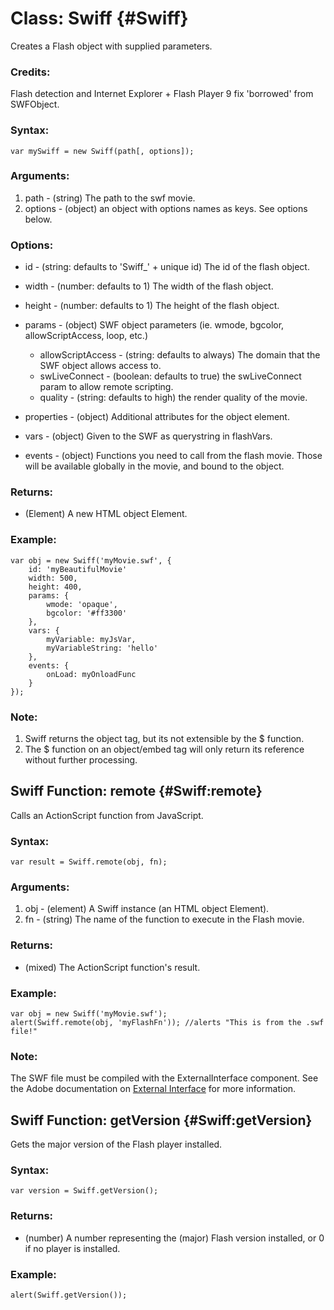 Class: Swiff {#Swiff}
=====================

Creates a Flash object with supplied parameters.

### Credits:

Flash detection and Internet Explorer + Flash Player 9 fix 'borrowed' from SWFObject.

### Syntax:

	var mySwiff = new Swiff(path[, options]);

### Arguments:

1. path    - (string) The path to the swf movie.
2. options - (object) an object with options names as keys. See options below.

###	Options:

* id - (string: defaults to 'Swiff_' + unique id) The id of the flash object.
* width - (number: defaults to 1) The width of the flash object.
* height - (number: defaults to 1) The height of the flash object.
* params - (object) SWF object parameters (ie. wmode, bgcolor, allowScriptAccess, loop, etc.)
  * allowScriptAccess - (string: defaults to always) The domain that the SWF object allows access to.
  * swLiveConnect - (boolean: defaults to true) the swLiveConnect param to allow remote scripting.
  * quality - (string: defaults to high) the render quality of the movie.
  
* properties - (object) Additional attributes for the object element.
* vars - (object) Given to the SWF as querystring in flashVars.
* events - (object) Functions you need to call from the flash movie. Those will be available globally in the movie, and bound to the object.

### Returns:

* (Element) A new HTML object Element.

### Example:

	var obj = new Swiff('myMovie.swf', {
		id: 'myBeautifulMovie'
		width: 500,
		height: 400,
		params: {
			wmode: 'opaque',
			bgcolor: '#ff3300'
		},
		vars: {
			myVariable: myJsVar,
			myVariableString: 'hello'
		},
		events: {
			onLoad: myOnloadFunc
		}
	});

### Note:

1. Swiff returns the object tag, but its not extensible by the $ function.
2. The $ function on an object/embed tag will only return its reference without further processing.

Swiff Function: remote {#Swiff:remote}
--------------------------------------

Calls an ActionScript function from JavaScript. 

###	Syntax:

	var result = Swiff.remote(obj, fn);

###	Arguments:

1. obj - (element) A Swiff instance (an HTML object Element).
2. fn  - (string) The name of the function to execute in the Flash movie.

###	Returns:

* (mixed) The ActionScript function's result.

###	Example:

	var obj = new Swiff('myMovie.swf');
	alert(Swiff.remote(obj, 'myFlashFn')); //alerts "This is from the .swf file!"

###	Note:

The SWF file must be compiled with the ExternalInterface component.  See the Adobe documentation on [External Interface](http://livedocs.adobe.com/flash/9.0/main/wwhelp/wwhimpl/common/html/wwhelp.htm?context=LiveDocs_Parts&file=00001652.html) for more information.


Swiff Function: getVersion {#Swiff:getVersion}
----------------------------------------------

Gets the major version of the Flash player installed.

###	Syntax:

	var version = Swiff.getVersion();

###	Returns:

* (number) A number representing the (major) Flash version installed, or 0 if no player is installed.

###	Example:

	alert(Swiff.getVersion());
